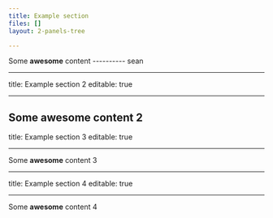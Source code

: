 ```yaml
---
title: Example section
files: []
layout: 2-panels-tree

---
```

Some **awesome** content ---------- sean

---
title: Example section 2
editable: true

---
Some **awesome** content 2
---
title: Example section 3
editable: true

---
Some **awesome** content 3

---
title: Example section 4
editable: true

---
Some **awesome** content 4

